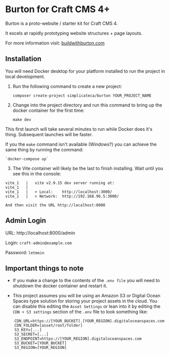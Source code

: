 # Burton for Craft CMS 4+

Burton is a proto-website / starter kit for Craft CMS 4.

It excels at rapidly prototyping website structures + page layouts.

For more information visit: [buildwithburton.com](https://buildwithburton.com)


## Installation

You will need Docker desktop for your platform installed to run the project in local development.

1. Run the following command to create a new project:

	`composer create-project simplicateca/burton YOUR_PROJECT_NAME`

2. Change into the project directory and run this command to bring up the docker container for the first time:

	`make dev`

This first launch will take several minutes to run while Docker does it's thing. Subsequent launches will be faster.

If you the `make` command isn't available (Windows?) you can achieve the same thing by running the command:

    `docker-compose up`


3. The Vite container will likely be the last to finish installing. Wait until you see this in the console:

```
vite_1   |   vite v2.9.15 dev server running at:
vite_1   |
vite_1   |   > Local:    http://localhost:3000/
vite_1   |   > Network:  http://192.168.96.5:3000/

```

	And then visit the URL http://localhost:8000


## Admin Login

URL:  http://localhost:8000/admin

Login: `craft-admin@example.com`

Password: `letmein`


## Important things to note

 - If you make a change to the contents of the `.env file` you will need to shutdown the docker container and restart it.

 - This project assumes you will be using an Amazon S3 or Digital Ocean Spaces type solution for storing your project assets in the cloud. You can disable this editing the `Asset Settings` or lean into it by editing the `CDN + S3 settings` section of the `.env` file to look something like:

```
    CDN_URL=https://[YOUR_BUCKET].[YOUR_REGION].digitaloceanspaces.com
    CDN_FOLDER=[asset/root/folder]
    S3_KEY=[...]
    S3_SECRET=[...]
    S3_ENDPOINT=https://[YOUR_REGION].digitaloceanspaces.com
    S3_BUCKET=[YOUR_BUCKET]
    S3_REGION=[YOUR_REGION]
```